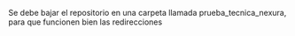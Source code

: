 Se debe bajar el repositorio en una carpeta llamada prueba_tecnica_nexura, para que funcionen bien las redirecciones 

